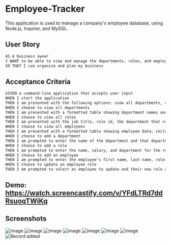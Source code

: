 # Employee-Tracker
This application is used to manage a company's employee database, using Node.js, Inquirer, and MySQL.
## User Story

```md
AS A business owner
I WANT to be able to view and manage the departments, roles, and employees in my company
SO THAT I can organize and plan my business
```

## Acceptance Criteria

```md
GIVEN a command-line application that accepts user input
WHEN I start the application
THEN I am presented with the following options: view all departments, view all roles, view all employees, add a department, add a role, add an employee, and update an employee role
WHEN I choose to view all departments
THEN I am presented with a formatted table showing department names and department ids
WHEN I choose to view all roles
THEN I am presented with the job title, role id, the department that role belongs to, and the salary for that role
WHEN I choose to view all employees
THEN I am presented with a formatted table showing employee data, including employee ids, first names, last names, job titles, departments, salaries, and managers that the employees report to
WHEN I choose to add a department
THEN I am prompted to enter the name of the department and that department is added to the database
WHEN I choose to add a role
THEN I am prompted to enter the name, salary, and department for the role and that role is added to the database
WHEN I choose to add an employee
THEN I am prompted to enter the employee’s first name, last name, role, and manager, and that employee is added to the database
WHEN I choose to update an employee role
THEN I am prompted to select an employee to update and their new role and this information is updated in the database 
```
## Demo: https://watch.screencastify.com/v/YFdLTRd7ddRsuoqTWiKq

## Screenshots
![image](https://github.com/anup2307/Employee-Tracker/assets/124316722/69955be5-1fee-4f39-9f75-908ee658bd5c)
![image](https://github.com/anup2307/Employee-Tracker/assets/124316722/d52eb1a7-f590-40bf-bcda-83bff4d1df37)
![image](https://github.com/anup2307/Employee-Tracker/assets/124316722/c493df2f-4beb-48e2-978f-20107a38db0d)
![image](https://github.com/anup2307/Employee-Tracker/assets/124316722/8743c94e-7a90-44ff-a354-a25ef0ed1c7b)
![image](https://github.com/anup2307/Employee-Tracker/assets/124316722/f51e4072-2ac7-4ce4-81ab-ce9a24e7668d)
![image](https://github.com/anup2307/Employee-Tracker/assets/124316722/481b83f3-a0c1-4808-9541-0fa4bb9cdcc2)
![image](https://github.com/anup2307/Employee-Tracker/assets/124316722/2259ed35-7aef-4495-a4f0-ccd18abdeec5)
![Record added](https://github.com/anup2307/Employee-Tracker/assets/124316722/d7b71acc-e275-4fa2-b093-afa03c0a36e6)





